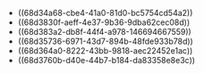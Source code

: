 - ((68d34a68-cbe4-41a0-81d0-bc5754cd54a2))
- ((68d3830f-aeff-4e37-9b36-9dba62cec08d))
- ((68d383a2-db8f-44f4-a978-146694667559))
- ((68d35736-6971-43d7-894b-48fde933b78d))
- ((68d364a0-8222-43bb-9818-aec22452e1ac))
- ((68d3760b-d40e-44b7-b184-da83358e8e3c))